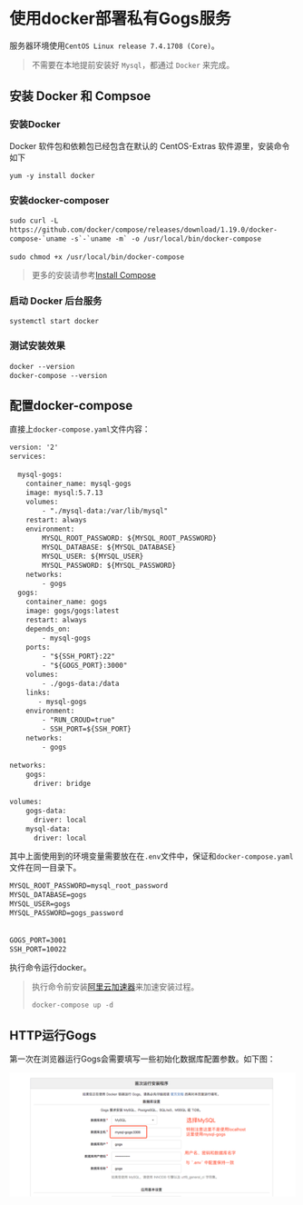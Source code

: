 # 使用docker部署私有Gogs服务

服务器环境使用`CentOS Linux release 7.4.1708 (Core)`。

> 不需要在本地提前安装好 `Mysql`，都通过 `Docker` 来完成。

## 安装 Docker 和 Compsoe

### 安装Docker

Docker 软件包和依赖包已经包含在默认的 CentOS-Extras 软件源里，安装命令如下

```
yum -y install docker
```

### 安装docker-composer

    sudo curl -L https://github.com/docker/compose/releases/download/1.19.0/docker-compose-`uname -s`-`uname -m` -o /usr/local/bin/docker-compose

    sudo chmod +x /usr/local/bin/docker-compose

> 更多的安装请参考[Install Compose](https://docs.docker.com/compose/install/#install-compose)

### 启动 Docker 后台服务

```
systemctl start docker
```

### 测试安装效果

```
docker --version
docker-compose --version
```

## 配置docker-compose

直接上`docker-compose.yaml`文件内容：

```
version: '2'
services:

  mysql-gogs:
    container_name: mysql-gogs
    image: mysql:5.7.13
    volumes:
        - "./mysql-data:/var/lib/mysql"
    restart: always
    environment:
        MYSQL_ROOT_PASSWORD: ${MYSQL_ROOT_PASSWORD}
        MYSQL_DATABASE: ${MYSQL_DATABASE}
        MYSQL_USER: ${MYSQL_USER}
        MYSQL_PASSWORD: ${MYSQL_PASSWORD}
    networks:
        - gogs
  gogs:
    container_name: gogs
    image: gogs/gogs:latest
    restart: always
    depends_on:
        - mysql-gogs
    ports:
        - "${SSH_PORT}:22"
        - "${GOGS_PORT}:3000"
    volumes:
        - ./gogs-data:/data
    links:
       - mysql-gogs
    environment:
        - "RUN_CROUD=true"
        - SSH_PORT=${SSH_PORT}
    networks:
        - gogs

networks:
    gogs:
      driver: bridge

volumes:
    gogs-data:
      driver: local
    mysql-data:
      driver: local
```

其中上面使用到的环境变量需要放在在`.env`文件中，保证和`docker-compose.yaml`文件在同一目录下。

```
MYSQL_ROOT_PASSWORD=mysql_root_password
MYSQL_DATABASE=gogs
MYSQL_USER=gogs
MYSQL_PASSWORD=gogs_password


GOGS_PORT=3001
SSH_PORT=10022
```

执行命令运行docker。

> 执行命令前安装[阿里云加速器](https://cr.console.aliyun.com/?spm=5176.100239.blogcont57268.20.ik4KA5#/accelerator)来加速安装过程。
>
> ```
> docker-compose up -d
> ```

## HTTP运行Gogs

第一次在浏览器运行Gogs会需要填写一些初始化数据库配置参数。如下图：

![](/assets/gogs_install.png)


